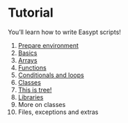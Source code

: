# Tutorial

You’ll learn how to write Easypt scripts!

1. [Prepare environment](environment.md)
2. [Basics](basics.md)
3. [Arrays](arrays.md)
4. [Functions](functions.md)
5. [Conditionals and loops](conditionals_and_loops.md)
6. [Classes](classes.md)
7. [This is tree!](tree.md)
8. [Libraries](library.md)
9. More on classes 
10. Files, exceptions and extras
 